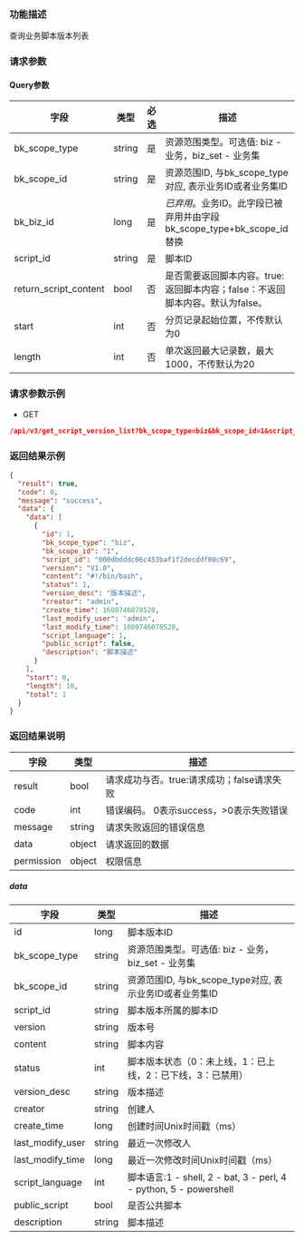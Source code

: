 ### 功能描述

查询业务脚本版本列表

### 请求参数

#### Query参数

| 字段                    | 类型     | 必选 | 描述                                                |
|-----------------------|--------|----|---------------------------------------------------|
| bk_scope_type         | string | 是  | 资源范围类型。可选值: biz - 业务，biz_set - 业务集                |
| bk_scope_id           | string | 是  | 资源范围ID, 与bk_scope_type对应, 表示业务ID或者业务集ID           |
| bk_biz_id             | long   | 是  | *已弃用*。业务ID。此字段已被弃用并由字段bk_scope_type+bk_scope_id替换 |
| script_id             | string | 是  | 脚本ID                                              |
| return_script_content | bool   | 否  | 是否需要返回脚本内容。true:返回脚本内容；false：不返回脚本内容。默认为false。    |
| start                 | int    | 否  | 分页记录起始位置，不传默认为0                                   |
| length                | int    | 否  | 单次返回最大记录数，最大1000，不传默认为20                          |

### 请求参数示例

- GET

```json
/api/v3/get_script_version_list?bk_scope_type=biz&bk_scope_id=1&script_id=000dbdddc06c453baf1f2decddf00c69&return_script_content=true&start=0&length=10
```

### 返回结果示例

```json
{
  "result": true,
  "code": 0,
  "message": "success",
  "data": {
    "data": [
      {
        "id": 1,
        "bk_scope_type": "biz",
        "bk_scope_id": "1",
        "script_id": "000dbdddc06c453baf1f2decddf00c69",
        "version": "V1.0",
        "content": "#!/bin/bash",
        "status": 1,
        "version_desc": "版本描述",
        "creator": "admin",
        "create_time": 1600746078520,
        "last_modify_user": "admin",
        "last_modify_time": 1600746078520,
        "script_language": 1,
        "public_script": false,
        "description": "脚本描述"
      }
    ],
    "start": 0,
    "length": 10,
    "total": 1
  }
}
```

### 返回结果说明

| 字段         | 类型     | 描述                         |
|------------|--------|----------------------------|
| result     | bool   | 请求成功与否。true:请求成功；false请求失败 |
| code       | int    | 错误编码。 0表示success，>0表示失败错误  |
| message    | string | 请求失败返回的错误信息                |
| data       | object | 请求返回的数据                    |
| permission | object | 权限信息                       |

##### data

| 字段               | 类型     | 描述                                                            |
|------------------|--------|---------------------------------------------------------------|
| id               | long   | 脚本版本ID                                                        |
| bk_scope_type    | string | 资源范围类型。可选值: biz - 业务，biz_set - 业务集                            |
| bk_scope_id      | string | 资源范围ID, 与bk_scope_type对应, 表示业务ID或者业务集ID                       |
| script_id        | string | 脚本版本所属的脚本ID                                                   |
| version          | string | 版本号                                                           |
| content          | string | 脚本内容                                                          |
| status           | int    | 脚本版本状态（0：未上线，1：已上线，2：已下线，3：已禁用）                               |
| version_desc     | string | 版本描述                                                          |
| creator          | string | 创建人                                                           |
| create_time      | long   | 创建时间Unix时间戳（ms）                                               |
| last_modify_user | string | 最近一次修改人                                                       |
| last_modify_time | long   | 最近一次修改时间Unix时间戳（ms）                                           |
| script_language  | int    | 脚本语言:1 - shell, 2 - bat, 3 - perl, 4 - python, 5 - powershell |
| public_script    | bool   | 是否公共脚本                                                        |
| description      | string | 脚本描述                                                          |
